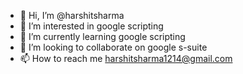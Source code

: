 - 👋 Hi, I’m @harshitsharma
- 👀 I’m interested in google scripting
- 🌱 I’m currently learning google scripting
- 💞️ I’m looking to collaborate on google s-suite
- 📫 How to reach me harshitsharma1214@gmail.com

<!---
harshitsha/harshitsha is a ✨ special ✨ repository because its `README.md` (this file) appears on your GitHub profile.
You can click the Preview link to take a look at your changes.
--->
